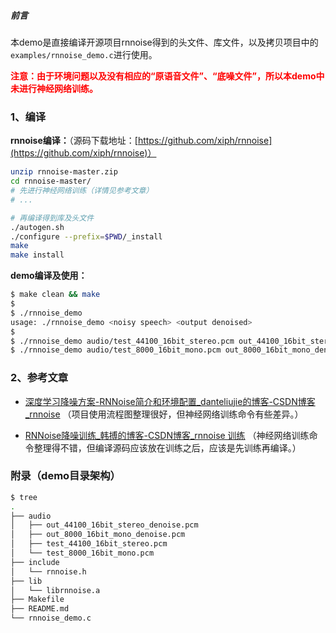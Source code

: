 ##### 前言

本demo是直接编译开源项目rnnoise得到的头文件、库文件，以及拷贝项目中的`examples/rnnoise_demo.c`进行使用。

<font color=red>**注意：由于环境问题以及没有相应的“原语音文件”、“底噪文件”，所以本demo中未进行神经网络训练。**</font>



### 1、编译

**rnnoise编译：**（源码下载地址：[https://github.com/xiph/rnnoise](https://github.com/xiph/rnnoise)）

```bash
unzip rnnoise-master.zip
cd rnnoise-master/
# 先进行神经网络训练（详情见参考文章）
# ...

# 再编译得到库及头文件
./autogen.sh
./configure --prefix=$PWD/_install
make
make install
```

**demo编译及使用：**

```bash
$ make clean && make
$ 
$ ./rnnoise_demo 
usage: ./rnnoise_demo <noisy speech> <output denoised>
$ 
$ ./rnnoise_demo audio/test_44100_16bit_stereo.pcm out_44100_16bit_stereo_denoise.pcm
$ ./rnnoise_demo audio/test_8000_16bit_mono.pcm out_8000_16bit_mono_denoise.pcm
```



### 2、参考文章

- [深度学习降噪方案-RNNoise简介和环境配置\_danteliujie的博客-CSDN博客_rnnoise](https://blog.csdn.net/danteLiujie/article/details/102769905) （项目使用流程图整理很好，但神经网络训练命令有些差异。）

- [RNNoise降噪训练\_韩搏的博客-CSDN博客_rnnoise 训练](https://blog.csdn.net/hanbo622/article/details/120779545) （神经网络训练命令整理得不错，但编译源码应该放在训练之后，应该是先训练再编译。）



### 附录（demo目录架构）

```bash
$ tree
.
├── audio
│   ├── out_44100_16bit_stereo_denoise.pcm
│   ├── out_8000_16bit_mono_denoise.pcm
│   ├── test_44100_16bit_stereo.pcm
│   └── test_8000_16bit_mono.pcm
├── include
│   └── rnnoise.h
├── lib
│   └── librnnoise.a
├── Makefile
├── README.md
└── rnnoise_demo.c
```



